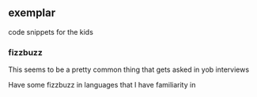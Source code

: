 ## exemplar

code snippets for the kids

### fizzbuzz
This seems to be a pretty common thing that gets asked in yob interviews

Have some fizzbuzz in languages that I have familiarity in
